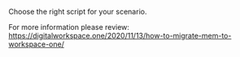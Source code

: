 Choose the right script for your scenario.

For more information please review:
https://digitalworkspace.one/2020/11/13/how-to-migrate-mem-to-workspace-one/
